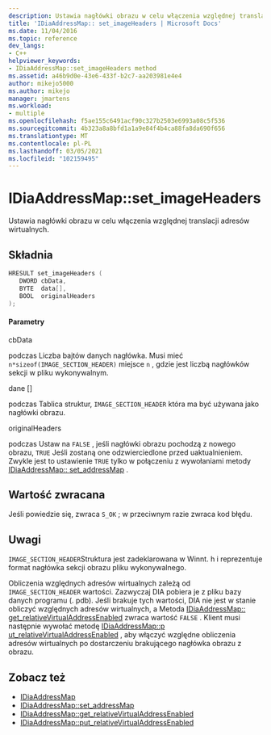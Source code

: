 ```yaml
---
description: Ustawia nagłówki obrazu w celu włączenia względnej translacji adresów wirtualnych.
title: 'IDiaAddressMap:: set_imageHeaders | Microsoft Docs'
ms.date: 11/04/2016
ms.topic: reference
dev_langs:
- C++
helpviewer_keywords:
- IDiaAddressMap::set_imageHeaders method
ms.assetid: a46b9d0e-43e6-433f-b2c7-aa203981e4e4
author: mikejo5000
ms.author: mikejo
manager: jmartens
ms.workload:
- multiple
ms.openlocfilehash: f5ae155c6491acf90c327b2503e6993a08c5f536
ms.sourcegitcommit: 4b323a8a8bfd1a1a9e84f4b4ca88fa8da690f656
ms.translationtype: MT
ms.contentlocale: pl-PL
ms.lasthandoff: 03/05/2021
ms.locfileid: "102159495"
---
```

# <a name="idiaaddressmapset_imageheaders"></a>IDiaAddressMap::set_imageHeaders
Ustawia nagłówki obrazu w celu włączenia względnej translacji adresów wirtualnych.

## <a name="syntax"></a>Składnia

```C++
HRESULT set_imageHeaders ( 
   DWORD cbData,
   BYTE  data[],
   BOOL  originalHeaders
);
```

#### <a name="parameters"></a>Parametry
 cbData

podczas Liczba bajtów danych nagłówka. Musi mieć `n*sizeof(IMAGE_SECTION_HEADER)` miejsce `n` , gdzie jest liczbą nagłówków sekcji w pliku wykonywalnym.

 dane []

podczas Tablica struktur,  `IMAGE_SECTION_HEADER` która ma być używana jako nagłówki obrazu.

 originalHeaders

podczas Ustaw na `FALSE` , jeśli nagłówki obrazu pochodzą z nowego obrazu, `TRUE` Jeśli zostaną one odzwierciedlone przed uaktualnieniem. Zwykle jest to ustawienie `TRUE` tylko w połączeniu z wywołaniami metody [IDiaAddressMap:: set_addressMap](../../debugger/debug-interface-access/idiaaddressmap-set-addressmap.md) .

## <a name="return-value"></a>Wartość zwracana
 Jeśli powiedzie się, zwraca `S_OK` ; w przeciwnym razie zwraca kod błędu.

## <a name="remarks"></a>Uwagi
 `IMAGE_SECTION_HEADER`Struktura jest zadeklarowana w Winnt. h i reprezentuje format nagłówka sekcji obrazu pliku wykonywalnego.

 Obliczenia względnych adresów wirtualnych zależą od `IMAGE_SECTION_HEADER` wartości. Zazwyczaj DIA pobiera je z pliku bazy danych programu (. pdb). Jeśli brakuje tych wartości, DIA nie jest w stanie obliczyć względnych adresów wirtualnych, a Metoda [IDiaAddressMap:: get_relativeVirtualAddressEnabled](../../debugger/debug-interface-access/idiaaddressmap-get-relativevirtualaddressenabled.md) zwraca wartość `FALSE` . Klient musi następnie wywołać metodę [IDiaAddressMap::p ut_relativeVirtualAddressEnabled](../../debugger/debug-interface-access/idiaaddressmap-put-relativevirtualaddressenabled.md) , aby włączyć względne obliczenia adresów wirtualnych po dostarczeniu brakującego nagłówka obrazu z obrazu.

## <a name="see-also"></a>Zobacz też
- [IDiaAddressMap](../../debugger/debug-interface-access/idiaaddressmap.md)
- [IDiaAddressMap::set_addressMap](../../debugger/debug-interface-access/idiaaddressmap-set-addressmap.md)
- [IDiaAddressMap::get_relativeVirtualAddressEnabled](../../debugger/debug-interface-access/idiaaddressmap-get-relativevirtualaddressenabled.md)
- [IDiaAddressMap::put_relativeVirtualAddressEnabled](../../debugger/debug-interface-access/idiaaddressmap-put-relativevirtualaddressenabled.md)

